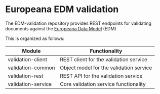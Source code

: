 # Europeana EDM validation

The EDM-validation repository provides REST endpoints for validating documents against the [Europeana Data Model](http://pro.europeana.eu/share-your-data/data-guidelines/edm-documentation) (EDM)

This is organized as follows:

Module | Functionality
---|---
validation-client | REST client for the validation service
validation-common | Object model for the validation service
validation-rest | REST API for the validation service
validation-service | Core validation service functionality
